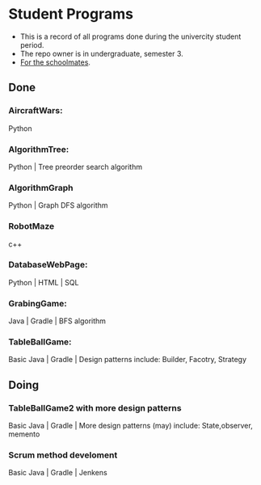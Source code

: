 # Student Programs

- This is a record of all programs done during the univercity student period.  
- The repo owner is in undergraduate, semester 3.  
- [For the schoolmates](https://github.com/YYFFF-BOT/USYD-Review).  
## Done
### AircraftWars:
Python

### AlgorithmTree:
Python | Tree preorder search algorithm

### AlgorithmGraph
Python | Graph DFS algorithm

### RobotMaze
c++

### DatabaseWebPage:
Python | HTML | SQL

### GrabingGame:
Java | Gradle | BFS algorithm

### TableBallGame:
Basic Java | Gradle | Design patterns include: Builder, Facotry, Strategy


## Doing
### TableBallGame2 with more design patterns
Basic Java | Gradle | More design patterns (may) include: State,observer, memento

### Scrum method develoment 
Basic Java | Gradle | Jenkens
